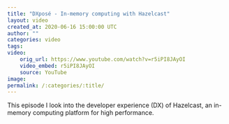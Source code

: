 ```yaml
---
title: "DXposé - In-memory computing with Hazelcast"
layout: video
created_at: 2020-06-16 15:00:00 UTC
author: ""
categories: video
tags: 
video:
    orig_url: https://www.youtube.com/watch?v=r5iPI8JAyOI
    video_embed: r5iPI8JAyOI
    source: YouTube
image:
permalink: /:categories/:title/
---
```


This episode I look into the developer experience (DX) of Hazelcast, an in-memory computing platform for high performance.